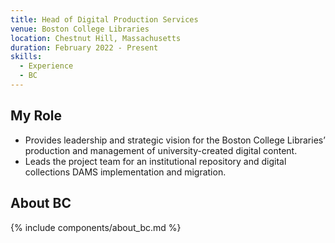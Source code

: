 ```yaml
---
title: Head of Digital Production Services
venue: Boston College Libraries
location: Chestnut Hill, Massachusetts
duration: February 2022 - Present
skills:
  - Experience
  - BC
---
```


My Role
-------

* Provides leadership and strategic vision for the Boston College Libraries’ production and management of university-created digital content.
* Leads the project team for an institutional repository and digital collections DAMS implementation and migration.

About BC
----------

{% include components/about_bc.md %}
